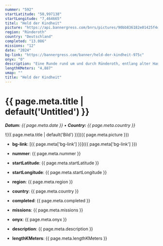```yaml
---
nummer: "592"
startLatitude: "50,997138"
startLongitude: "7,464665"
titel: "Held der Kindheit"
picture: "https://api.bannergress.com/bnrs/pictures/90bb836182e01425f4d95e1cdba38b65"
region: "Ründeroth"
country: "Deutschland"
completed: "13.086"
missions: "12"
date: "2024"
bg-link: "https://bannergress.com/banner/held-der-kindheit-975c"
onyx: "0"
description: "Eine Runde rund um und durch Ründeroth, entlang alter Handelswege und vieler historischer Denkmäler. Länge beträgt ca. 5 km und dauert ca. 2 Stunden. Viel Spaß."
lengthKMeters: "4,887"
umap: ""
title: "Held der Kindheit"
---
```

# {{ page.meta.title | default('Untitled') }}

_**Datum:** {{ page.meta.date }} • **Country:** {{ page.meta.country }}_

![{{ page.meta.title | default('Bild') }}]({{ page.meta.picture }})

- **bg-link**: [{{ page.meta['bg-link'] }}]({{ page.meta['bg-link'] }})

- **nummer**: {{ page.meta.nummer }}
- **startLatitude**: {{ page.meta.startLatitude }}
- **startLongitude**: {{ page.meta.startLongitude }}
- **region**: {{ page.meta.region }}
- **country**: {{ page.meta.country }}
- **completed**: {{ page.meta.completed }}
- **missions**: {{ page.meta.missions }}
- **onyx**: {{ page.meta.onyx }}
- **description**: {{ page.meta.description }}
- **lengthKMeters**: {{ page.meta.lengthKMeters }}
